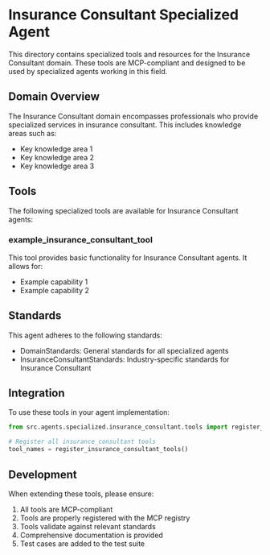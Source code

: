# Insurance Consultant Specialized Agent

This directory contains specialized tools and resources for the Insurance Consultant domain. These tools are MCP-compliant and designed to be used by specialized agents working in this field.

## Domain Overview

The Insurance Consultant domain encompasses professionals who provide specialized services in insurance consultant. This includes knowledge areas such as:

- Key knowledge area 1
- Key knowledge area 2
- Key knowledge area 3

## Tools

The following specialized tools are available for Insurance Consultant agents:

### example_insurance_consultant_tool

This tool provides basic functionality for Insurance Consultant agents. It allows for:

- Example capability 1
- Example capability 2

## Standards

This agent adheres to the following standards:

- DomainStandards: General standards for all specialized agents
- InsuranceConsultantStandards: Industry-specific standards for Insurance Consultant

## Integration

To use these tools in your agent implementation:

```python
from src.agents.specialized.insurance_consultant.tools import register_insurance_consultant_tools

# Register all insurance_consultant tools
tool_names = register_insurance_consultant_tools()
```

## Development

When extending these tools, please ensure:

1. All tools are MCP-compliant
2. Tools are properly registered with the MCP registry
3. Tools validate against relevant standards
4. Comprehensive documentation is provided
5. Test cases are added to the test suite
